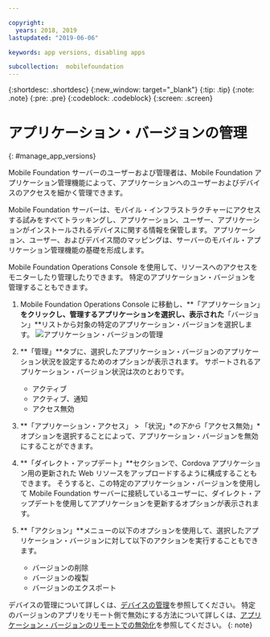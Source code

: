 ```yaml
---

copyright:
  years: 2018, 2019
lastupdated: "2019-06-06"

keywords: app versions, disabling apps

subcollection:  mobilefoundation
---
```


{:shortdesc: .shortdesc}
{:new_window: target="_blank"}
{:tip: .tip}
{:note: .note}
{:pre: .pre}
{:codeblock: .codeblock}
{:screen: .screen}

# アプリケーション・バージョンの管理
{: #manage_app_versions}

Mobile Foundation サーバーのユーザーおよび管理者は、Mobile Foundation アプリケーション管理機能によって、アプリケーションへのユーザーおよびデバイスのアクセスを細かく管理できます。

Mobile Foundation サーバーは、モバイル・インフラストラクチャーにアクセスする試みをすべてトラッキングし、アプリケーション、ユーザー、アプリケーションがインストールされるデバイスに関する情報を保管します。 アプリケーション、ユーザー、およびデバイス間のマッピングは、サーバーのモバイル・アプリケーション管理機能の基礎を形成します。

Mobile Foundation Operations Console を使用して、リソースへのアクセスをモニターしたり管理したりできます。 特定のアプリケーション・バージョンを管理することもできます。

1.  Mobile Foundation Operations Console に移動し、**「アプリケーション」**をクリックし、管理するアプリケーションを選択し、表示された**「バージョン」**リストから対象の特定のアプリケーション・バージョンを選択します。 ![アプリケーション・バージョンの管理](images/app_version_management.png)

2. **「管理」**タブに、選択したアプリケーション・バージョンのアプリケーション状況を設定するためのオプションが表示されます。 サポートされるアプリケーション・バージョン状況は次のとおりです。
   * アクティブ
   * アクティブ、通知
   * アクセス無効
3. **「アプリケーション・アクセス」 > 「状況」**の下から*「アクセス無効」*オプションを選択することによって、アプリケーション・バージョンを無効にすることができます。
4. **「ダイレクト・アップデート」**セクションで、Cordova アプリケーション用の更新された Web リソースをアップロードするように構成することもできます。 そうすると、この特定のアプリケーション・バージョンを使用して Mobile Foundation サーバーに接続しているユーザーに、ダイレクト・アップデートを使用してアプリケーションを更新するオプションが表示されます。
5. **「アクション」**メニューの以下のオプションを使用して、選択したアプリケーション・バージョンに対して以下のアクションを実行することもできます。
   *  バージョンの削除
   *  バージョンの複製
   *  バージョンのエクスポート


デバイスの管理について詳しくは、[デバイスの管理](/docs/services/mobilefoundation?topic=mobilefoundation-manage_devices#manage_devices)を参照してください。
特定のバージョンのアプリをリモート側で無効にする方法について詳しくは、[アプリケーション・バージョンのリモートでの無効化](/docs/services/mobilefoundation?topic=mobilefoundation-remotely_disable_an_app_version#remotely_disable_an_app_version)を参照してください。
{: note}
